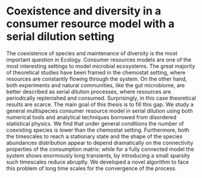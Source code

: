 # Coexistence and diversity in a consumer resource model with a serial dilution setting
The coexistence of species and maintenance of diversity is the most important
question in Ecology. Consumer resources models are one of the most interesting
settings to model microbial ecosystems. The great majority of theoretical studies
have been framed in the chemostat setting, where resources are constantly flowing
through the system. On the other hand, both experiments and natural communities,
like the gut microbiome, are better described as serial dilution processes,
where resources are periodically replenished and consumed. Surprisingly, in this
case theoretical results are scarce. The main goal of this thesis is to fill this gap.
We study a general multispecies consumer resource model in serial dilution using
both numerical tools and analytical techniques borrowed from disordered statistical
physics. We find that under general conditions the number of coexisting species
is lower than the chemostat setting. Furthermore, both the timescales to reach a
stationary state and the shape of the species abundances distribution appear to
depend dramatically on the connectivity properties of the consumption matrix:
while for a fully connected model the system shows enormously long transients,
by introducing a small sparsity such timescales reduce abruptly. We developed a
novel algorithm to face this problem of long time scales for the convergence of the
process.

